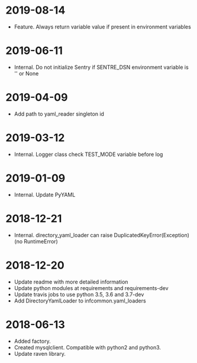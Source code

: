 2019-08-14
==========
* Feature. Always return variable value if present in environment variables

2019-06-11
==========
* Internal. Do not initialize Sentry if SENTRE_DSN environment variable is '' or None

2019-04-09
==========
* Add path to yaml_reader singleton id

2019-03-12
==========
* Internal. Logger class check TEST_MODE variable before log

2019-01-09
==========
* Internal. Update PyYAML

2018-12-21
==========
* Internal. directory_yaml_loader can raise DuplicatedKeyError(Exception) (no RuntimeError)

2018-12-20
==========
* Update readme with more detailed information
* Update python modules at requirements and requirements-dev
* Update travis jobs to use python 3.5, 3.6 and 3.7-dev
* Add DirectoryYamlLoader to infcommon.yaml_loaders

2018-06-13
==========
* Added factory.
* Created mysqlclient. Compatible with python2 and python3.
* Update raven library.

